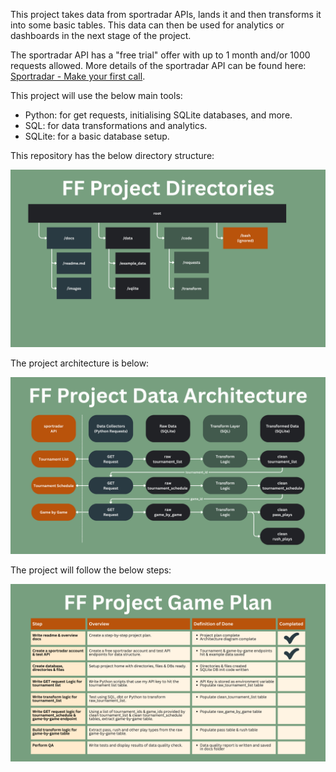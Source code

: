 This project takes data from sportradar APIs, lands it and then transforms it into some basic tables. This data can then be used for analytics or dashboards in the next stage of the project.

The sportradar API has a "free trial" offer with up to 1 month and/or 1000 requests allowed. More details of the sportradar API can be found here: [Sportradar - Make your first call](https://developer.sportradar.com/getting-started/docs/make-your-first-call).

This project will use the below main tools:
- Python: for get requests, initialising SQLite databases, and more.
- SQL: for data transformations and analytics.
- SQLite: for a basic database setup.

This repository has the below directory structure:

![Repository Structure](images/FF_repo_structure.png)

The project architecture is below:

![Project Archtecture](images/FF_project_architecture.png)

The project will follow the below steps:

![Project Archtecture](images/FF_project_plan.png)